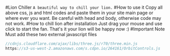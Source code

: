 #Lion Chiller
`A beautiful way to chill your lion.`
#How to use it
Copy all above css, js and html codes and paste them in your site main page or where ever you want. Be careful with head and body, otherwise code may not work.
#How to chill lion after installation
Just drag your mouse and use click to start the fan. That's it your lion will be happy now :)
#Important Note
Must add these two external javascript files
```groovy
//cdnjs.cloudflare.com/ajax/libs/three.js/r70/three.min.js
https://s3-us-west-2.amazonaws.com/s.cdpn.io/264161/OrbitControls.js
```
